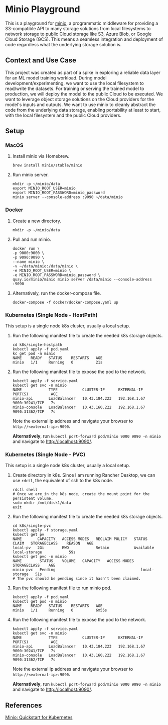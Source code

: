 # Minio Playground

This is a playground for [minio](https://min.io), a programmatic middleware for providing a S3-compatible API to many storage solutions from local filesystems to network storage to public Cloud storage like S3, Azure Blob, or Google Cloud Storage (GCS). This means a seamless integration and deployment of code regardless what the underlying storage solution is.

## Context and Use Case

This project was created as part of a spike in exploring a reliable data layer for an ML model training workload. During model development/experimenting, we want to use the local filesystem to read/write the datasets. For training or serving the trained model to production, we will deploy the model to the public Cloud to be executed. We want to leverage object storage solutions on the Cloud providers for the model's inputs and outputs. We want to use minio to cleanly abstract the code from the underlying data storage, enabling portability at least to start, with the local filesystem and the public Cloud providers.

## Setup

### MacOS

1. Install minio via Homebrew.

   ```shell
   brew install minio/stable/minio
   ```
   
1. Run minio server.

   ```shell
   mkdir -p ~/minio/data
   export MINIO_ROOT_USER=minio
   export MINIO_ROOT_PASSWORD=minio_password
   minio server --console-address :9090 ~/data/minio
   ```

### Docker

1. Create a new directory.

   ```shell
   mkdir -p ~/minio/data
   ```

1. Pull and run minio.

   ```shell
   docker run \
   -p 9000:9000 \
   -p 9090:9090 \
   --name minio \
   -v ~/data/minio:/data/minio \
   -e MINIO_ROOT_USER=minio \
   -e MINIO_ROOT_PASSWORD=minio_password \
   quay.io/minio/minio minio server /data/minio --console-address :9090
   ```
   
1. Alternatively, run the docker-compose file.

   ```shell
   docker-compose -f docker/docker-compose.yaml up
   ```

### Kubernetes (Single Node - HostPath)

This setup is a single node k8s cluster, usually a local setup.

1. Run the following manifest file to create the needed k8s storage objects.

   ```shell
   cd k8s/single-hostpath
   kubectl apply -f pod.yaml
   kc get pod -n minio
   NAME    READY   STATUS    RESTARTS   AGE
   minio   1/1     Running   0          21s
   ```

1. Run the following manifest file to expose the pod to the network.

   ```shell
   kubectl apply -f service.yaml
   kubectl get svc -n minio
   NAME            TYPE           CLUSTER-IP      EXTERNAL-IP    PORT(S)          AGE
   minio-api       LoadBalancer   10.43.184.223   192.168.1.67   9000:30241/TCP   7s
   minio-console   LoadBalancer   10.43.160.222   192.168.1.67   9090:31362/TCP   7s
   ```

   Note the external ip address and navigate your browser to `http://<external-ip>:9090`.

   **Alternatively**, run `kubectl port-forward pod/minio 9000 9090 -n minio` and navigate to <http://localhost:9090/>.

### Kubernetes (Single Node - PVC)

This setup is a single node k8s cluster, usually a local setup.

1. Create directory in k8s. Since I am running Rancher Desktop, we can use `rdctl`, the equivalent of ssh to the k8s node.

   ```shell
   rdctl shell
   # Once we are in the k8s node, create the mount point for the persistent volume.
   sudo mkdir /mnt/disk1/data
   exit
   ```

1. Run the following manifest file to create the needed k8s storage objects.

   ```shell
   cd k8s/single-pvc
   kubectl apply -f storage.yaml
   kubectl get pv
   NAME       CAPACITY   ACCESS MODES   RECLAIM POLICY   STATUS      CLAIM   STORAGECLASS    REASON   AGE
   local-pv   2Gi        RWO            Retain           Available           local-storage            59s
   kubectl get pvc -n minio
   NAME        STATUS    VOLUME   CAPACITY   ACCESS MODES   STORAGECLASS    AGE
   minio-pvc   Pending                                      local-storage   51s
   # The pvc should be pending since it hasn't been claimed.
   ```

1. Run the following manifest file to run minio pod.

   ```shell
   kubectl apply -f pod.yaml
   kubectl get pod -n minio
   NAME    READY   STATUS    RESTARTS   AGE
   minio   1/1     Running   0          6m55s
   ```

1. Run the following manifest file to expose the pod to the network.

   ```shell
   kubectl apply -f service.yaml
   kubectl get svc -n minio
   NAME            TYPE           CLUSTER-IP      EXTERNAL-IP    PORT(S)          AGE
   minio-api       LoadBalancer   10.43.184.223   192.168.1.67   9000:30241/TCP   7s
   minio-console   LoadBalancer   10.43.160.222   192.168.1.67   9090:31362/TCP   7s
   ```
   
   Note the external ip address and navigate your browser to `http://<external-ip>:9090`.

   **Alternatively**, run `kubectl port-forward pod/minio 9000 9090 -n minio` and navigate to <http://localhost:9090/>.

## References

[Minio: Quickstart for Kubernetes](https://min.io/docs/minio/kubernetes/upstream/index.html)
